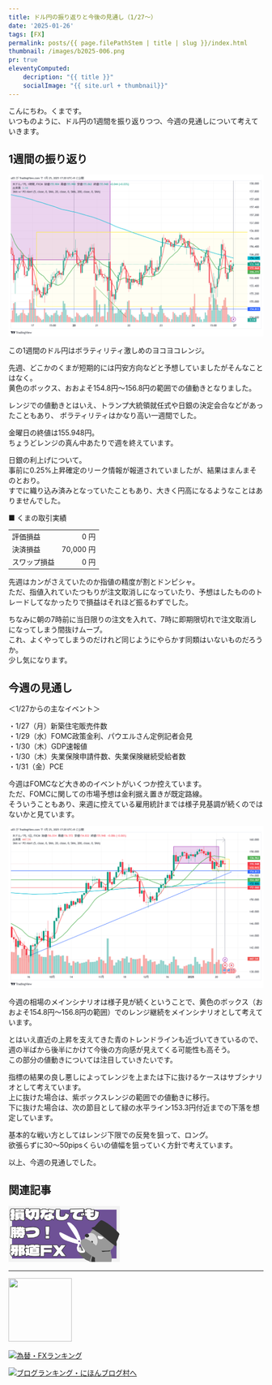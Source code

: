 ```yaml
---
title: ドル円の振り返りと今後の見通し（1/27～）
date: '2025-01-26'
tags: [FX]
permalink: posts/{{ page.filePathStem | title | slug }}/index.html
thumbnail: /images/b2025-006.png
pr: true
eleventyComputed:
    decription: "{{ title }}"
    socialImage: "{{ site.url + thumbnail}}"
---
```


こんにちわ。くまです。<br/>
いつものように、ドル円の1週間を振り返りつつ、今週の見通しについて考えていきます。


## 1週間の振り返り

![](/images/b2025-006-01.png)

この1週間のドル円はボラティリティ激しめのヨコヨコレンジ。<br/>

先週、どこかのくまが短期的には円安方向などと予想していましたがそんなことはなく。<br/>
黄色のボックス、おおよそ154.8円～156.8円の範囲での値動きとなりました。<br/>

レンジでの値動きとはいえ、トランプ大統領就任式や日銀の決定会合などがあったこともあり、
ボラティリティはかなり高い一週間でした。<br/>

金曜日の終値は155.948円。<br/>
ちょうどレンジの真ん中あたりで週を終えています。

日銀の利上げについて。<br/>
事前に0.25%上昇確定のリーク情報が報道されていましたが、結果はまんまそのとおり。<br/>
すでに織り込み済みとなっていたこともあり、大きく円高になるようなことはありませんでした。



■ くまの取引実績

<table style="min-width:18rem">
<tr>
    <td>評価損益</td>
    <td style="text-align:right;">0 円</td>
</tr>
<tr><td>決済損益</td><td style="text-align:right;">70,000 円</tr></tr>
<tr><td>スワップ損益</td><td style="text-align:right"> 0 円 </td></tr>
</table>

先週はカンがさえていたのか指値の精度が割とドンピシャ。<br/>
ただ、指値入れていたつもりが注文取消しになっていたり、予想はしたもののトレードしてなかったりで損益はそれほど振るわずでした。

ちなみに朝の7時前に当日限りの注文を入れて、7時に即期限切れで注文取消しになってしまう間抜けムーブ。<br/>
これ、よくやってしまうのだけれど同じようにやらかす同類はいないものだろうか。<br/>
少し気になります。


## 今週の見通し

＜1/27からの主なイベント＞

・1/27（月）新築住宅販売件数<br/>
・1/29（水）FOMC政策金利、パウエルさん定例記者会見<br/>
・1/30（木）GDP速報値<br/>
・1/30（木）失業保険申請件数、失業保険継続受給者数<br/>
・1/31（金）PCE<br/>

今週はFOMCなど大きめのイベントがいくつか控えています。<br/>
ただ、FOMCに関しての市場予想は金利据え置きが既定路線。<br/>
そういうこともあり、来週に控えている雇用統計までは様子見基調が続くのではないかと見ています。

![](/images/b2025-006-02.png)

今週の相場のメインシナリオは様子見が続くということで、黄色のボックス（おおよそ154.8円～156.8円の範囲）でのレンジ継続をメインシナリオとして考えています。<br/>

とはいえ直近の上昇を支えてきた青のトレンドラインも近づいてきているので、週の半ばから後半にかけて今後の方向感が見えてくる可能性も高そう。<br/>
この部分の値動きについては注目していきたいです。

指標の結果の良し悪しによってレンジを上または下に抜けるケースはサブシナリオとして考えています。<br/>
上に抜けた場合は、紫ボックスレンジの範囲での値動きに移行。<br/>
下に抜けた場合は、次の節目として緑の水平ライン153.3円付近までの下落を想定しています。

基本的な戦い方としてはレンジ下限での反発を狙って、ロング。<br/>
欲張らずに30～50pipsくらいの値幅を狙っていく方針で考えています。

以上、今週の見通しでした。

## 関連記事

<a class="internal-link" href="/posts/posts2024-036/">
    <img src="/images/b2024-036.png">
</a>

<br/>
<hr/>

<a href="https://px.a8.net/svt/ejp?a8mat=3YYPVE+94NAPE+1WP2+61C2P" rel="nofollow">
<img border="0" width="125" height="125" alt="" src="https://www21.a8.net/svt/bgt?aid=240125306552&wid=001&eno=01&mid=s00000008903001014000&mc=1"></a>
<img border="0" width="1" height="1" src="https://www17.a8.net/0.gif?a8mat=3YYPVE+94NAPE+1WP2+61C2P" alt="">

<a href="https://blog.with2.net/link/?id=2111205&cid=1532" title="為替・FXランキング"><img alt="為替・FXランキング" width="110" height="31" src="https://blog.with2.net/img/banner/c/banner_1/br_c_1532_1.gif"></a>

<a href="https://blogmura.com/ranking/in?p_cid=11188911" target="_blank"><img src="https://b.blogmura.com/88_31.gif" width="88" height="31" border="0" alt="ブログランキング・にほんブログ村へ" /></a>


<style>
.internal-link {
    img { width: 220px; }
}
</style>
